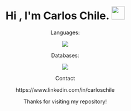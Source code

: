 
<h1 align="center"><b>Hi , I'm Carlos Chile. </b><img src="https://media.giphy.com/media/hvRJCLFzcasrR4ia7z/giphy.gif" width="35"></h1>

<p align="center">
  Languages:
<p align="center">
  <a href="https://skillicons.dev">
    <img src="https://skillicons.dev/icons?i=python,java" />
  </a>
</p>
<p align="center">
  Databases:
<p align="center">
  <a href="https://skillicons.dev">
    <img src="https://skillicons.dev/icons?i=mysql,postgres" />
  </a>
</p>
<p align="center">
Contact
  <p align="center">
  https://www.linkedin.com/in/carloschile

<p align="center">
Thanks for visiting my repository!
<!--
**CarlosJChileS/CarlosJChileS** is a ✨ _special_ ✨ repository because its `README.md` (this file) appears on your GitHub profile.

Here are some ideas to get you started:

- 🔭 I’m currently working on ...
- 🌱 I’m currently learning ...
- 👯 I’m looking to collaborate on ...
- 🤔 I’m looking for help with ...
- 💬 Ask me about ...
- 📫 How to reach me: ...
- 😄 Pronouns: ...
- ⚡ Fun fact: ...
-->
